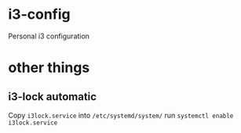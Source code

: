 # i3-config
Personal i3 configuration

# other things

## i3-lock automatic
Copy `i3lock.service` into `/etc/systemd/system/`
run `systemctl enable i3lock.service`
